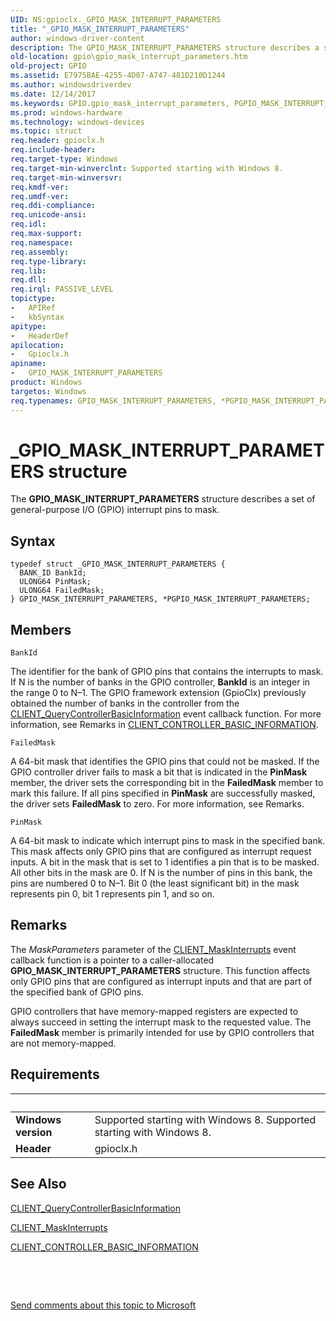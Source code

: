 ```yaml
---
UID: NS:gpioclx._GPIO_MASK_INTERRUPT_PARAMETERS
title: "_GPIO_MASK_INTERRUPT_PARAMETERS"
author: windows-driver-content
description: The GPIO_MASK_INTERRUPT_PARAMETERS structure describes a set of general-purpose I/O (GPIO) interrupt pins to mask.
old-location: gpio\gpio_mask_interrupt_parameters.htm
old-project: GPIO
ms.assetid: E7975BAE-4255-4D07-A747-481D210D1244
ms.author: windowsdriverdev
ms.date: 12/14/2017
ms.keywords: GPIO.gpio_mask_interrupt_parameters, PGPIO_MASK_INTERRUPT_PARAMETERS, gpioclx/PGPIO_MASK_INTERRUPT_PARAMETERS, *PGPIO_MASK_INTERRUPT_PARAMETERS, gpioclx/GPIO_MASK_INTERRUPT_PARAMETERS, GPIO_MASK_INTERRUPT_PARAMETERS, GPIO_MASK_INTERRUPT_PARAMETERS structure [Parallel Ports], _GPIO_MASK_INTERRUPT_PARAMETERS, PGPIO_MASK_INTERRUPT_PARAMETERS structure pointer [Parallel Ports]
ms.prod: windows-hardware
ms.technology: windows-devices
ms.topic: struct
req.header: gpioclx.h
req.include-header: 
req.target-type: Windows
req.target-min-winverclnt: Supported starting with Windows 8.
req.target-min-winversvr: 
req.kmdf-ver: 
req.umdf-ver: 
req.ddi-compliance: 
req.unicode-ansi: 
req.idl: 
req.max-support: 
req.namespace: 
req.assembly: 
req.type-library: 
req.lib: 
req.dll: 
req.irql: PASSIVE_LEVEL
topictype:
-	APIRef
-	kbSyntax
apitype:
-	HeaderDef
apilocation:
-	Gpioclx.h
apiname:
-	GPIO_MASK_INTERRUPT_PARAMETERS
product: Windows
targetos: Windows
req.typenames: GPIO_MASK_INTERRUPT_PARAMETERS, *PGPIO_MASK_INTERRUPT_PARAMETERS
---
```


# _GPIO_MASK_INTERRUPT_PARAMETERS structure
The <b>GPIO_MASK_INTERRUPT_PARAMETERS</b> structure describes a set of general-purpose I/O (GPIO) interrupt pins to mask.

## Syntax
````
typedef struct _GPIO_MASK_INTERRUPT_PARAMETERS {
  BANK_ID BankId;
  ULONG64 PinMask;
  ULONG64 FailedMask;
} GPIO_MASK_INTERRUPT_PARAMETERS, *PGPIO_MASK_INTERRUPT_PARAMETERS;
````

## Members


`BankId`

The identifier for the bank of GPIO pins that contains the interrupts to mask. If N is the number of banks in the GPIO controller, <b>BankId</b> is an integer in the range 0 to N–1. The GPIO framework extension (GpioClx) previously obtained the number of banks in the controller from the <a href="https://msdn.microsoft.com/library/windows/hardware/hh439399">CLIENT_QueryControllerBasicInformation</a> event callback function. For more information, see Remarks in <a href="https://msdn.microsoft.com/library/windows/hardware/hh439358">CLIENT_CONTROLLER_BASIC_INFORMATION</a>.

`FailedMask`

A 64-bit mask that identifies the GPIO pins that could not be masked. If the GPIO controller driver fails to mask a bit that is indicated in the <b>PinMask</b> member, the driver sets the corresponding bit in the <b>FailedMask</b> member to mark this failure. If all pins specified in <b>PinMask</b> are successfully masked, the driver sets <b>FailedMask</b> to zero. For more information, see Remarks.

`PinMask`

A 64-bit mask to indicate which interrupt pins to mask in the specified bank. This mask affects only GPIO pins that are configured as interrupt request inputs. A bit in the mask that is set to 1 identifies a pin that is to be masked. All other bits in the mask are 0. If N is the number of pins in this bank, the pins are numbered 0 to N–1. Bit 0 (the least significant bit) in the mask represents pin 0, bit 1 represents pin 1, and so on.

## Remarks
The <i>MaskParameters</i> parameter of the <a href="https://msdn.microsoft.com/library/windows/hardware/hh439380">CLIENT_MaskInterrupts</a> event callback function is a pointer to a caller-allocated <b>GPIO_MASK_INTERRUPT_PARAMETERS</b> structure. This function affects only GPIO pins that are configured as interrupt inputs and that are part of the specified bank of GPIO pins.

GPIO controllers that have memory-mapped registers are expected to always succeed in setting the interrupt mask to the requested value. The <b>FailedMask</b> member is primarily intended for use by GPIO controllers that are not memory-mapped.

## Requirements
| &nbsp; | &nbsp; |
| ---- |:---- |
| **Windows version** | Supported starting with Windows 8. Supported starting with Windows 8. |
| **Header** | gpioclx.h |

## See Also

<a href="https://msdn.microsoft.com/library/windows/hardware/hh439399">CLIENT_QueryControllerBasicInformation</a>

<a href="https://msdn.microsoft.com/library/windows/hardware/hh439380">CLIENT_MaskInterrupts</a>

<a href="https://msdn.microsoft.com/library/windows/hardware/hh439358">CLIENT_CONTROLLER_BASIC_INFORMATION</a>

 

 

<a href="mailto:wsddocfb@microsoft.com?subject=Documentation%20feedback [GPIO\parports]:%20GPIO_MASK_INTERRUPT_PARAMETERS structure%20 RELEASE:%20(12/14/2017)&amp;body=%0A%0APRIVACY STATEMENT%0A%0AWe use your feedback to improve the documentation. We don't use your email address for any other purpose, and we'll remove your email address from our system after the issue that you're reporting is fixed. While we're working to fix this issue, we might send you an email message to ask for more info. Later, we might also send you an email message to let you know that we've addressed your feedback.%0A%0AFor more info about Microsoft's privacy policy, see http://privacy.microsoft.com/en-us/default.aspx." title="Send comments about this topic to Microsoft">Send comments about this topic to Microsoft</a>